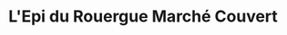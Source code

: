---
title: "L'Epi du Rouergue Marché Couvert"
url: /albi/lepi-du-rouergue-marche-couvert/
shop: Bäckerei
---